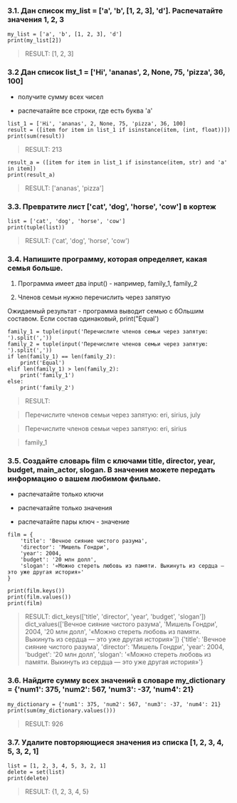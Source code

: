 ### 3.1. Дан список my_list = ['a', 'b', [1, 2, 3], 'd']. Распечатайте значения 1, 2, 3

```
my_list = ['a', 'b', [1, 2, 3], 'd']
print(my_list[2])
```
> RESULT: [1, 2, 3]

### 3.2 Дан список list_1 = ['Hi', 'ananas', 2, None, 75, 'pizza', 36, 100]

- получите сумму всех чисел
 
- распечатайте все строки, где есть буква 'a'
```
list_1 = ['Hi', 'ananas', 2, None, 75, 'pizza', 36, 100]
result = ([item for item in list_1 if isinstance(item, (int, float))])
print(sum(result))
```
> RESULT: 213
```
result_a = ([item for item in list_1 if isinstance(item, str) and 'a' in item])
print(result_a)
```
> RESULT: ['ananas', 'pizza']

### 3.3. Превратите лист ['cat', 'dog', 'horse', 'cow'] в кортеж
```
list = ['cat', 'dog', 'horse', 'cow']
print(tuple(list))
```
> RESULT: ('cat', 'dog', 'horse', 'cow')

### 3.4. Напишите программу, которая определяет, какая семья больше.

1) Программа имеет два input() - например, family_1, family_2

2) Членов семьи нужно перечислить через запятую

Ожидаемый результат - программа выводит семью с бОльшим составом. Если состав одинаковый, print("Equal')

```
family_1 = tuple(input('Перечислите членов семьи через запятую: ').split(','))
family_2 = tuple(input('Перечислите членов семьи через запятую: ').split(','))
if len(family_1) == len(family_2):
    print('Equal')
elif len(family_1) > len(family_2):
    print('family_1')
else:
    print('family_2')
```
> RESULT: 

>Перечислите членов семьи через запятую: eri, sirius, july

>Перечислите членов семьи через запятую: eri, sirius

>family_1

### 3.5. Создайте словарь film c ключами title, director, year, budget, main_actor, slogan. В значения можете передать информацию о вашем любимом фильме.
 - распечатайте только ключи
 
 - распечатайте только значения
 
 - распечатайте пары ключ - значение
```
film = {
    'title': 'Вечное сияние чистого разума',
    'director': 'Мишель Гондри',
    'year': 2004,
    'budget': '20 млн долл',
    'slogan': '«Можно стереть любовь из памяти. Выкинуть из сердца — это уже другая история»'
}

print(film.keys())
print(film.values())
print(film)
```
>RESULT:
>dict_keys(['title', 'director', 'year', 'budget', 'slogan'])
>dict_values(['Вечное сияние чистого разума', 'Мишель Гондри', 2004, '20 млн долл', '«Можно стереть любовь из памяти. Выкинуть из сердца — это уже другая история»'])
>{'title': 'Вечное сияние чистого разума', 'director': 'Мишель Гондри', 'year': 2004, 'budget': '20 млн долл', 'slogan': '«Можно стереть любовь из памяти. Выкинуть из сердца — это уже другая история»'}

### 3.6. Найдите сумму всех значений в словаре my_dictionary = {'num1': 375, 'num2': 567, 'num3': -37, 'num4': 21}
```
my_dictionary = {'num1': 375, 'num2': 567, 'num3': -37, 'num4': 21}
print(sum(my_dictionary.values()))
```
> RESULT: 926

### 3.7. Удалите повторяющиеся значения из списка [1, 2, 3, 4, 5, 3, 2, 1]
```
list = [1, 2, 3, 4, 5, 3, 2, 1]
delete = set(list)
print(delete)
```
>RESULT: {1, 2, 3, 4, 5}







